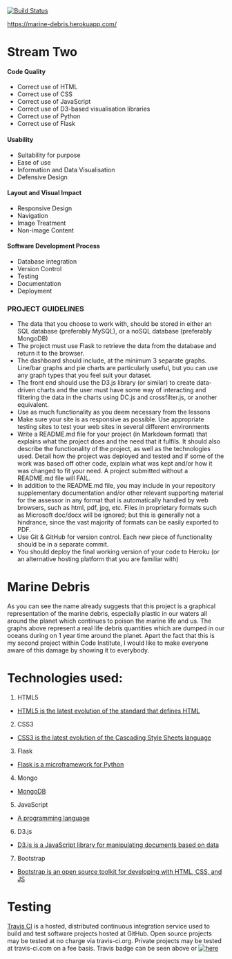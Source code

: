 [![Build Status](https://travis-ci.org/bogdan-vlad/marine_debris.svg?branch=master)](https://travis-ci.org/bogdan-vlad/marine_debris)




https://marine-debris.herokuapp.com/

# Stream Two

#### Code Quality

- Correct use of HTML
- Correct use of CSS
- Correct use of JavaScript
- Correct use of D3-based visualisation libraries
- Correct use of Python
- Correct use of Flask

#### Usability

- Suitability for purpose
- Ease of use
- Information and Data Visualisation
- Defensive Design

#### Layout and Visual Impact

- Responsive Design
- Navigation
- Image Treatment
- Non-image Content

#### Software Development Process

- Database integration
- Version Control
- Testing
- Documentation
- Deployment

### PROJECT GUIDELINES
- The data that you choose to work with, should be stored in either an SQL database (preferably MySQL), or a noSQL database (preferably MongoDB)
- The project must use Flask to retrieve the data from the database and return it to the browser.
- The dashboard should include, at the minimum 3 separate graphs. Line/bar graphs and pie charts are particularly useful, but you can use any graph types that you feel suit your dataset.
- The front end should use the D3.js library (or similar) to create data-driven charts and the user must have some way of interacting and filtering the data in the charts using DC.js and crossfilter.js, or another equivalent.
- Use as much functionality as you deem necessary from the lessons
- Make sure your site is as responsive as possible. Use appropriate testing sites to test your web sites in several different environments
- Write a README.md file for your project (in Markdown format) that explains what the project does and the need that it fulfils. It should also describe the functionality of the project, as well as the technologies used. Detail how the project was deployed and tested and if some of the work was based off other code, explain what was kept and/or how it was changed to fit your need. A project submitted without a README.md file will FAIL.
- In addition to the README.md file, you may include in your repository supplementary documentation and/or other relevant supporting material for the assessor in any format that is automatically handled by web browsers, such as html, pdf, jpg, etc. Files in proprietary formats such as Microsoft doc/docx will be ignored; but this is generally not a hindrance, since the vast majority of formats can be easily exported to PDF.
- Use Git & GitHub for version control. Each new piece of functionality should be in a separate commit.
- You should deploy the final working version of your code to Heroku (or an alternative hosting platform that you are familiar with)


# Marine Debris

As you can see the name already suggests that this project is a graphical representation of the marine debris, especially plastic in our waters all around the planet which continues to poison the marine life and us. The graphs above represent a real life debris quantities which are dumped in our oceans during on 1 year time around the planet. Apart the fact that this is my second project within Code Institute, I would like to make everyone aware of this damage by showing it to everybody.

# Technologies used:

1. HTML5
* [HTML5 is the latest evolution of the standard that defines HTML](https://developer.mozilla.org/en-US/docs/Web/Guide/HTML/HTML5)
2. CSS3
* [CSS3 is the latest evolution of the Cascading Style Sheets language](https://developer.mozilla.org/en-US/docs/Web/CSS/CSS3)
3. Flask
* [Flask is a microframework for Python](http://flask.pocoo.org)
4. Mongo
* [MongoDB](https://www.mongodb.com)
5. JavaScript
* [A programming language](https://www.javascript.com)
6. D3.js
* [D3.js is a JavaScript library for manipulating documents based on data](https://d3js.org)
7. Bootstrap
* [Bootstrap is an open source toolkit for developing with HTML, CSS, and JS](https://getbootstrap.com)

# Testing
[Travis CI](https://travis-ci.org) is a hosted, distributed continuous integration service used to build and test software projects hosted at GitHub. Open source projects may be tested at no charge via travis-ci.org. Private projects may be tested at travis-ci.com on a fee basis.
Travis badge can be seen above or [![here](https://travis-ci.org/bogdan-vlad/marine_debris.svg?branch=master)](https://travis-ci.org/bogdan-vlad/marine_debris) 
